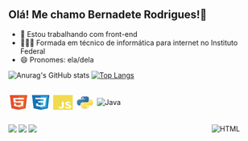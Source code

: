## Olá! Me chamo Bernadete Rodrigues!👋

- 🔭 Estou trabalhando com front-end
- 👩🏻‍💻 Formada em técnico de informática para internet no Instituto Federal
- 😄 Pronomes: ela/dela


![Anurag's GitHub stats](https://github-readme-stats.vercel.app/api?username=Bernadete1004&show_icons=true&theme=synthwave) [![Top Langs](https://github-readme-stats.vercel.app/api/top-langs/?username=Bernadete1004&show_icons=true&theme=synthwave)](https://github.com/Bernadete1004/github-readme-stats)




<div style="display: inline_block"><br>
  <img align="center" alt="HTML" height="30" width="40" src="https://raw.githubusercontent.com/devicons/devicon/master/icons/html5/html5-original.svg">
  <img align="center" alt="CSS" height="30" width="40" src="https://raw.githubusercontent.com/devicons/devicon/master/icons/css3/css3-original.svg">
  <img align="center" alt="Js" height="30" width="40" src="https://raw.githubusercontent.com/devicons/devicon/master/icons/javascript/javascript-plain.svg">
  <img align="center" alt="Python" height="30" width="40" src="https://raw.githubusercontent.com/devicons/devicon/master/icons/python/python-original.svg">
  <img align="center" alt="Java" height="30" width="40" src="https://cdn.jsdelivr.net/gh/devicons/devicon/icons/java/java-plain.svg" />
  

</div>

##

<div> 
  <a href="https://www.instagram.com/ro_bebell/" target="_blank"><img src="https://img.shields.io/badge/-Instagram-%23E4405F?style=for-the-badge&logo=instagram&logoColor=white" target="_blank"></a>
  <a href = "mailto:contatobernadeterodrigues1000@gmail.com"><img src="https://img.shields.io/badge/-Gmail-%23333?style=for-the-badge&logo=gmail&logoColor=white" target="_blank"></a>
  <a href="https://www.linkedin.com/in/bernadete-rodrigues-albuquerque-425a8922b/" target="_blank"><img src="https://img.shields.io/badge/-LinkedIn-%230077B5?style=for-the-badge&logo=linkedin&logoColor=white" target="_blank"></a> 
  <img align="right" alt="HTML" height="100" width="100" src="https://i.picasion.com/pic92/860da4c2876620b1b9634418b663726c.gif"/></a><br />
  
  
</div>




